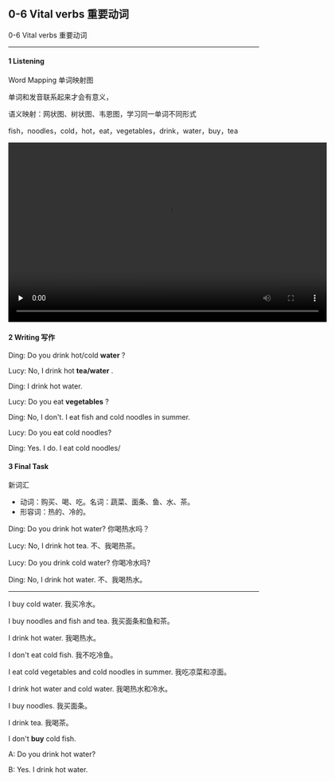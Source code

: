 ## 0-6 Vital verbs 重要动词

0-6  Vital verbs 重要动词

---

#### 1 Listening 

Word Mapping 单词映射图

单词和发音联系起来才会有意义，

语义映射：网状图、树状图、韦恩图，学习同一单词不同形式

fish，noodles，cold，hot，eat，vegetables，drink，water，buy，tea

<video class="ets-vp " width="640" height="360" playsinline="playsinline" preload="none" src="https://cns2.ef-cdn.com/Juno/51/64/02/v/516402/U6.mp4" style="text-size-adjust: auto !important; user-select: auto;" controls poster=""></video>

#### 2 Writing 写作

Ding: Do you drink hot/cold **water** ?

Lucy: No, I drink hot **tea/water** .

Ding: I drink hot water.



Lucy: Do you eat **vegetables** ?

Ding: No, I don't. I eat fish and cold noodles in summer.



Lucy: Do you eat cold noodles?

Ding: Yes. I do. I eat cold noodles/

#### 3 Final Task

新词汇 

* 动词：购买、喝、吃。名词：蔬菜、面条、鱼、水、茶。
* 形容词：热的、冷的。

Ding: Do you drink hot water? 你喝热水吗？ 

Lucy: No, I drink hot tea.	不、我喝热茶。

Lucy: Do you drink cold water? 你喝冷水吗?

Ding: No, I drink hot water.	不、我喝热水。

-----


I buy cold water.	我买冷水。

I buy noodles and fish and tea.	我买面条和鱼和茶。


I drink hot water.	我喝热水。

I don't eat cold fish.	我不吃冷鱼。

I eat cold vegetables and cold noodles in summer.	我吃凉菜和凉面。


I drink hot water and cold water.	我喝热水和冷水。

I buy noodles.	我买面条。

I drink tea.	我喝茶。

I don't **buy** cold fish.



A: Do you drink hot water?

B: Yes. I drink hot water.



